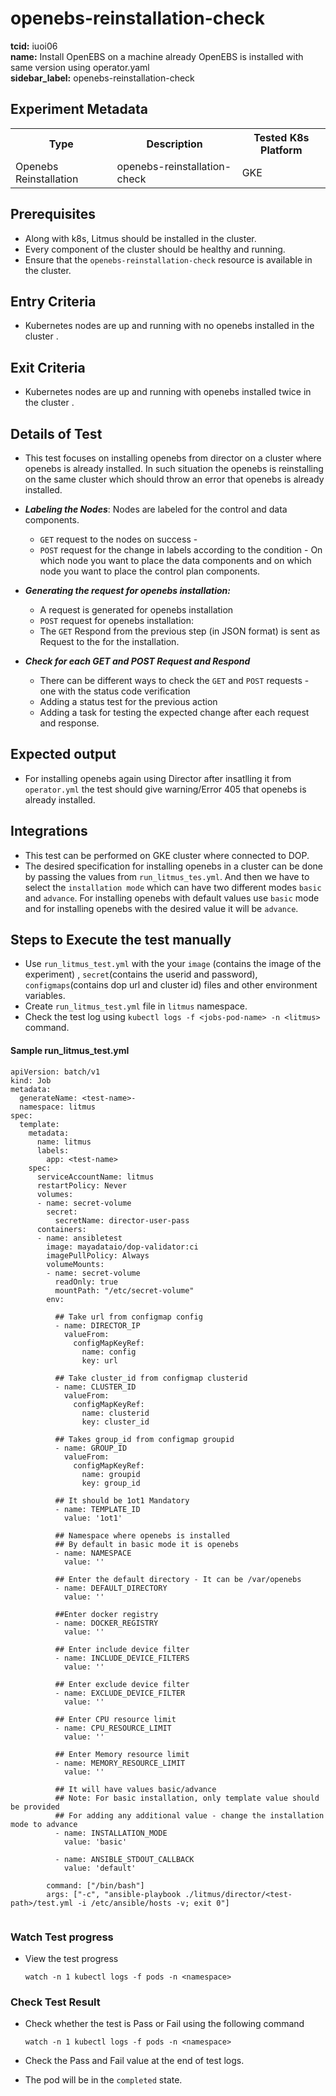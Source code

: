 # openebs-reinstallation-check

<b>tcid:</b> iuoi06<br>
<b>name:</b> Install OpenEBS on a machine already OpenEBS is installed with same version using operator.yaml<br>
<b>sidebar_label:</b> openebs-reinstallation-check


## Experiment Metadata

<table>
  <tr>
    <th> Type </th>
    <th> Description </th>
    <th> Tested K8s Platform </th>
  </tr>
  <tr>
    <td> Openebs Reinstallation </td>
    <td> openebs-reinstallation-check</td>
    <td> GKE </td>
  </tr>
</table>

## Prerequisites

- Along with k8s, Litmus should be installed in the cluster.
- Every component of the cluster should be healthy and running.
- Ensure that the `openebs-reinstallation-check` resource is available in the cluster.

## Entry Criteria

- Kubernetes nodes are up and running with no openebs installed in the cluster .

## Exit Criteria

- Kubernetes nodes are up and running with openebs installed twice in the cluster . 

## Details of Test 

- This test focuses on installing openebs from director on a cluster where openebs is already installed. In such situation the openebs is reinstalling on the same cluster which should throw an error that openebs is already installed. 

- **_Labeling the Nodes_**: Nodes are labeled for the control and data components.
  - `GET` request to the nodes on success -
  - `POST` request for the change in labels according to the condition - On which node you want to place the data components and on which node you want to place the control plan components.
- **_Generating the request for openebs installation:_**
  - A request is generated for openebs installation
  - `POST` request for openebs installation:
  - The `GET`  Respond from the previous step (in JSON format) is sent as Request to the for the installation. 

- _**Check for each GET and POST Request and Respond**_
  - There can be different ways to check the `GET` and `POST` requests - one with the status code verification 
  - Adding a status test for the previous action 
  - Adding a task for testing the expected change after each request and response.

## Expected output

- For installing openebs again using Director after insatlling it from `operator.yml` the test should give warning/Error 405 that openebs is already installed.

## Integrations

- This test can be performed on GKE cluster where connected to DOP.
- The desired specification for installing openebs in a cluster can be done by passing the values from `run_litmus_tes.yml`. And then we have to select the `installation mode` which can have two different modes `basic` and `advance`. For installing openebs with default values use `basic` mode and for installing openebs with the desired value it will be `advance`.

## Steps to Execute the test manually 

- Use `run_litmus_test.yml` with the your `image` (contains the image of the experiment) , `secret`(contains the userid and password), `configmaps`(contains dop url and cluster id) files and other environment variables.
- Create `run_litmus_test.yml` file in `litmus` namespace. 
- Check the test log using `kubectl logs -f <jobs-pod-name> -n <litmus>` command.

#### Sample run_litmus_test.yml

```
apiVersion: batch/v1
kind: Job
metadata:
  generateName: <test-name>-
  namespace: litmus
spec:
  template:
    metadata:
      name: litmus
      labels:
        app: <test-name>
    spec:
      serviceAccountName: litmus
      restartPolicy: Never
      volumes:
      - name: secret-volume
        secret:
          secretName: director-user-pass
      containers:
      - name: ansibletest
        image: mayadataio/dop-validator:ci
        imagePullPolicy: Always
        volumeMounts:
        - name: secret-volume
          readOnly: true
          mountPath: "/etc/secret-volume"
        env:
          
          ## Take url from configmap config
          - name: DIRECTOR_IP
            valueFrom:
              configMapKeyRef:
                name: config
                key: url

          ## Take cluster_id from configmap clusterid
          - name: CLUSTER_ID    
            valueFrom:
              configMapKeyRef:
                name: clusterid
                key: cluster_id

          ## Takes group_id from configmap groupid
          - name: GROUP_ID
            valueFrom:
              configMapKeyRef:
                name: groupid
                key: group_id

          ## It should be 1ot1 Mandatory
          - name: TEMPLATE_ID
            value: '1ot1'

          ## Namespace where openebs is installed
          ## By default in basic mode it is openebs
          - name: NAMESPACE
            value: ''

          ## Enter the default directory - It can be /var/openebs
          - name: DEFAULT_DIRECTORY
            value: ''

          ##Enter docker registry
          - name: DOCKER_REGISTRY
            value: ''

          ## Enter include device filter
          - name: INCLUDE_DEVICE_FILTERS
            value: ''

          ## Enter exclude device filter  
          - name: EXCLUDE_DEVICE_FILTER
            value: ''

          ## Enter CPU resource limit
          - name: CPU_RESOURCE_LIMIT
            value: ''

          ## Enter Memory resource limit
          - name: MEMORY_RESOURCE_LIMIT
            value: ''
          
          ## It will have values basic/advance
          ## Note: For basic installation, only template value should be provided
          ## For adding any additional value - change the installation mode to advance
          - name: INSTALLATION_MODE
            value: 'basic'

          - name: ANSIBLE_STDOUT_CALLBACK
            value: 'default'  

        command: ["/bin/bash"]
        args: ["-c", "ansible-playbook ./litmus/director/<test-path>/test.yml -i /etc/ansible/hosts -v; exit 0"]
        
```

### Watch Test progress

- View the test progress  

  `watch -n 1 kubectl logs -f pods -n <namespace>`

### Check Test Result

- Check whether the test is Pass or Fail using the following command
 
  `watch -n 1 kubectl logs -f pods -n <namespace>`

- Check the Pass and Fail value at the end of test logs.
- The pod will be in the `completed` state.
